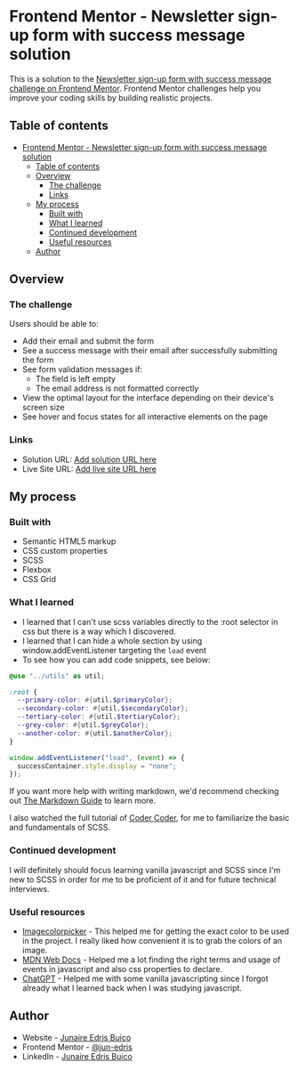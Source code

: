 # Frontend Mentor - Newsletter sign-up form with success message solution

This is a solution to the [Newsletter sign-up form with success message challenge on Frontend Mentor](https://www.frontendmentor.io/challenges/newsletter-signup-form-with-success-message-3FC1AZbNrv). Frontend Mentor challenges help you improve your coding skills by building realistic projects.

## Table of contents

- [Frontend Mentor - Newsletter sign-up form with success message solution](#frontend-mentor---newsletter-sign-up-form-with-success-message-solution)
  - [Table of contents](#table-of-contents)
  - [Overview](#overview)
    - [The challenge](#the-challenge)
    - [Links](#links)
  - [My process](#my-process)
    - [Built with](#built-with)
    - [What I learned](#what-i-learned)
    - [Continued development](#continued-development)
    - [Useful resources](#useful-resources)
  - [Author](#author)

## Overview

### The challenge

Users should be able to:

- Add their email and submit the form
- See a success message with their email after successfully submitting the form
- See form validation messages if:
  - The field is left empty
  - The email address is not formatted correctly
- View the optimal layout for the interface depending on their device's screen size
- See hover and focus states for all interactive elements on the page

### Links

- Solution URL: [Add solution URL here](https://your-solution-url.com)
- Live Site URL: [Add live site URL here](https://your-live-site-url.com)

## My process

### Built with

- Semantic HTML5 markup
- CSS custom properties
- SCSS
- Flexbox
- CSS Grid

### What I learned

- I learned that I can't use scss variables directly to the :root selector in css but there is a way which I discovered.
- I learned that I can hide a whole section by using window.addEventListener targeting the `load` event
- To see how you can add code snippets, see below:

```scss
@use "../utils" as util;

:root {
  --primary-color: #{util.$primaryColor};
  --secondary-color: #{util.$secondaryColor};
  --tertiary-color: #{util.$tertiaryColor};
  --grey-color: #{util.$greyColor};
  --another-color: #{util.$anotherColor};
}
```

```js
window.addEventListener("load", (event) => {
  successContainer.style.display = "none";
});
```

If you want more help with writing markdown, we'd recommend checking out [The Markdown Guide](https://www.markdownguide.org/) to learn more.

I also watched the full tutorial of [Coder Coder](https://www.youtube.com/@TheCoderCoder), for me to familiarize the basic and fundamentals of SCSS.

### Continued development

I will definitely should focus learning vanilla javascript and SCSS since I'm new to SCSS in order for me to be proficient of it and for future technical interviews.

### Useful resources

- [Imagecolorpicker](https://imagecolorpicker.com/) - This helped me for getting the exact color to be used in the project. I really liked how convenient it is to grab the colors of an image.
- [MDN Web Docs](https://developer.mozilla.org/en-US/docs/) - Helped me a lot finding the right terms and usage of events in javascript and also css properties to declare.
- [ChatGPT](https://chat.openai.com/) - Helped me with some vanilla javascripting since I forgot already what I learned back when I was studying javascript.

## Author

- Website - [Junaire Edris Buico](https://jun-edris.github.io/portfolio/)
- Frontend Mentor - [@jun-edris](https://www.frontendmentor.io/profile/jun-edris)
- LinkedIn - [Junaire Edris Buico](https://www.linkedin.com/in/junaire-edris-buico-33b93a205/)
